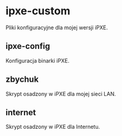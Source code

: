 # ipxe-custom
Pliki konfiguracyjne dla mojej wersji iPXE.

## ipxe-config

Konfiguracja binarki iPXE.

## zbychuk

Skrypt osadzony w iPXE dla mojej sieci LAN.

## internet

Skrypt osadzony w iPXE dla Internetu.
